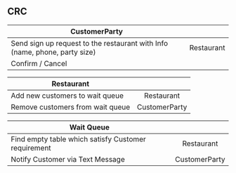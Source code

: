 
## CRC

| CustomerParty   |       | 
|----------|:-------------:|
| Send sign up request to the restaurant with Info (name, phone, party size) | Restaurant |
| Confirm / Cancel |       | 

| Restaurant   |            | 
|----------|:-------------:|
| Add new customers to wait queue | Restaurant |
| Remove customers from wait queue |  CustomerParty | 

| Wait Queue   |            | 
|----------|:-------------:|
| Find empty table which satisfy Customer requirement | Restaurant |
| Notify Customer via Text Message | CustomerParty | 
